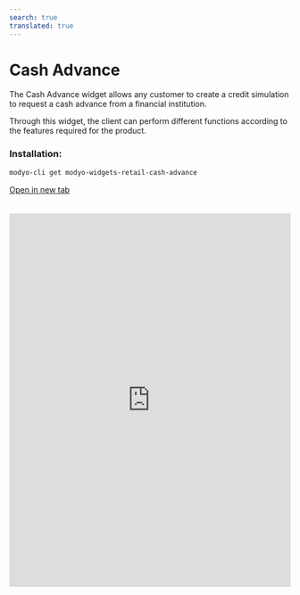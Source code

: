 ```yaml
---
search: true
translated: true
---
```


# Cash Advance

The Cash Advance widget allows any customer to create a credit simulation to request a cash advance from a financial institution.

Through this widget, the client can perform different functions according to the features required for the product.

### Installation:

```bash
modyo-cli get modyo-widgets-retail-cash-advance
```

[Open in new tab](https://widgets.modyo.com/retail/cash-advance)

<iframe id="widgetFrame" src="https://widgets.modyo.com/retail/cash-advance" width="100%"  frameBorder="0" style="min-height:670px;overflow:auto;margin-top:20px;"/>

The customer can select the features of their cash advance and its payment to perform the simulation.

| Functionality | Description                                                                              |
| :------------ | :--------------------------------------------------------------------------------------- |
| From          | Select the card from which the cash amount will be drawn.                                |
| To            | Displays the destination account of the cash requested.                                  |
| Amount        | This section allows you to add the amount requested in cash.                             |
| Payments      | The client can select the number of payments in which the requested amount will be paid. |

### Simulation

The client can select the number of payments in which the requested amount will be paid.

| Functionality                | Description                                                               |
| :--------------------------- | :------------------------------------------------------------------------ |
| Total advance cost           | Shows the total amount that will be charged to the card.                  |
| Monthly payment              | Shows the amount of each monthly payment according to the time requested. |
| Monthly interest rate        | Shows the monthly interest rate of the cash advance.                      |
| Annual Percentage Rate (APR) | Shows the annual interest rate of the cash advance.                       |

<script>

  export default {
    mounted() {

      function setIframeHeightCO(id, ht) {
          var ifrm = document.getElementById(id);
          if(ifrm) {
            ifrm.style.height = ht + 4 + "px";
          }
      }
      // iframed document sends its height using postMessage
      function handleDocHeightMsg(e) {
          // check origin
          if ( e.origin === 'https://widgets.modyo.com' ) {
              // parse data
              var data = JSON.parse( e.data );

              console.log('data:', data)
              // check data object
              if ( data['docHeight'] ) {
                  setIframeHeightCO( 'widgetFrame', data['docHeight'] );
              } else {
                  setIframeHeightCO( 'widgetFrame', 700 );
              }
          }
      }

      // assign message handler
      if ( window.addEventListener ) {
          window.addEventListener('message', handleDocHeightMsg, false);
      }
    }
  }

</script>
